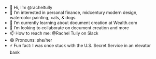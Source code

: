 - 👋 Hi, I’m @racheltully
- 👀 I’m interested in personal finance, midcentury modern design, watercolor painting, cats, & dogs
- 🌱 I’m currently learning about document creation at Wealth.com
- 💞️ I’m looking to collaborate on document creation and more
- 📫 How to reach me: @Rachel Tully on Slack
- 😄 Pronouns: she/her
- ⚡ Fun fact: I was once stuck with the U.S. Secret Service in an elevator bank

<!---
racheltully/racheltully is a ✨ special ✨ repository because its `README.md` (this file) appears on your GitHub profile.
You can click the Preview link to take a look at your changes.
--->
